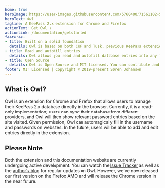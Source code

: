```yaml
---
home: true
heroImage: https://user-images.githubusercontent.com/5760400/71561102-5f326d00-2a72-11ea-8ee2-b2e99ecc8cdc.png
heroText: Owl
tagline: A KeePass 2.x extension for Chrome and Firefox
actionText: Get Owl ↓
actionLink: /documentation/getstarted
features:
- title: Built on a solid foundation
  details: Owl is based on both CKP and Tusk, previous KeePass extensions, providing a solid foundation for future development.
- title: Read and autofill entries
  details: Owl allows you read and autofill database entries into any form.
- title: Open Source
  details: Owl is Open Source and MIT licensed. You can contribute and view the source code on GitHub.
footer: MIT Licensed | Copyright © 2019-present Søren Johanson
---
```


## What is Owl?

Owl is an extension for Chrome and Firefox that allows users to manage their KeePass 2.x database directly in the browser. Currently, it is a read-only implementation; users can sync their database from different providers, and Owl will then show relevant password entries based on the site visited. Given permission, Owl can automagically fill in the username and passwords on websites. In the future, users will be able to add and edit entries directly in the extension.

## Please Note

Both the extension and this documentation website are currently undergoing active development. You can watch the [Issue Tracker](https://github.com/CER10TY/Owl/issues) as well as the [author's blog](https://soeren.codes/) for regular updates on Owl. However, we've now released our first version on the Firefox AMO and will release the Chrome version in the near future.
